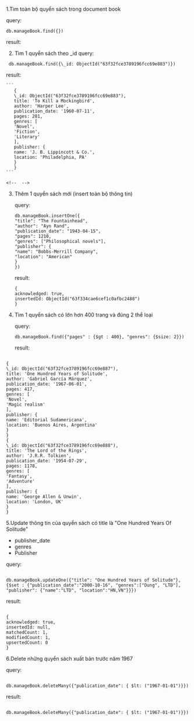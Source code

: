 1.Tìm toàn bộ quyển sách trong document book

query:

```
db.manageBook.find({})
```

result:

2.  Tìm 1 quyển sách theo \_id
query:

```
 db.manageBook.find({\_id: ObjectId("63f32fce3789196fcc69e883")})
```
result:

    ```
       {
       \_id: ObjectId("63f32fce3789196fcc69e883"),
       title: 'To Kill a Mockingbird',
       author: 'Harper Lee',
       publication_date: '1960-07-11',
       pages: 281,
       genres: [
       'Novel',
       'Fiction',
       'Literary'
       ],
       publisher: {
       name: 'J. B. Lippincott & Co.',
       location: 'Philadelphia, PA'
       }
       }
    ```

    <!--  -->

3.  Thêm 1 quyển sách mới (insert toàn bộ thông tin)

    query:

    ```
    db.manageBook.insertOne({
    "title": "The Fountainhead",
    "author": "Ayn Rand",
    "publication_date": "1943-04-15",
    "pages": 1210,
    "genres": ["Philosophical novels"],
    "publisher": {
    "name": "Bobbs-Merrill Company",
    "location": "American"
    }
    })
    ```

    result:

    ```
    {
    acknowledged: true,
    insertedId: ObjectId("63f334cae6cef1c0afbc2488")
    }
    ```

4.  Tìm 1 quyển sách có lớn hơn 400 trang và đúng 2 thể loại

    query:

    ```
    db.manageBook.find({"pages" : {$gt : 400}, "genres": {$size: 2}})
    ```

    result:

```

{
\_id: ObjectId("63f32fce3789196fcc69e887"),
title: 'One Hundred Years of Solitude',
author: 'Gabriel García Márquez',
publication_date: '1967-06-01',
pages: 417,
genres: [
'Novel',
'Magic realism'
],
publisher: {
name: 'Editorial Sudamericana',
location: 'Buenos Aires, Argentina'
}
}
{
\_id: ObjectId("63f32fce3789196fcc69e888"),
title: 'The Lord of the Rings',
author: 'J.R.R. Tolkien',
publication_date: '1954-07-29',
pages: 1178,
genres: [
'Fantasy',
'Adventure'
],
publisher: {
name: 'George Allen & Unwin',
location: 'London, UK'
}
}

```

5.Update thông tin của quyển sách có title là "One Hundred Years Of Solitude"

- publisher_date
- genres
- Publisher

query:

```

db.manageBook.updateOne({"title": "One Hundred Years of Solitude"}, {$set : {"publication_date":"2000-10-16", "genres":["Dung", "LTD"], "publisher": {"name":"LTD", "location":"HN,VN"}}})

```

result:

```

{
acknowledged: true,
insertedId: null,
matchedCount: 1,
modifiedCount: 1,
upsertedCount: 0
}

```

6.Delete những quyển sách xuất bản trước năm 1967

query:

```

db.manageBook.deleteMany({"publication_date": { $lt: ("1967-01-01")}})

```

result:

```

db.manageBook.deleteMany({"publication_date": { $lt: ("1967-01-01")}})

```
